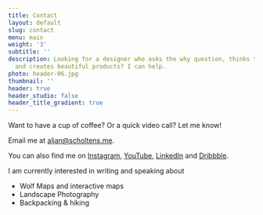 ```yaml
---
title: Contact
layout: default
slug: contact
menu: main
weight: '3'
subtitle: ''
description: Looking for a designer who asks the why question, thinks technically
  and creates beautiful products? I can help.
photo: header-06.jpg
thumbnail: ''
header: true
header_studio: false
header_title_gradient: true
---
```


Want to have a cup of coffee? Or a quick video call? Let me know!

Email me at [aljan@scholtens.me](mailto:aljan@scholtens.me).

You can also find me on [Instagram](https://instagram.com/aljan), [YouTube](https://www.youtube.com/aljanscholtens), [LinkedIn](https://linkedin.com/in/aljanscholtens/) and [Dribbble](http://dribbble.com/aljan).

I am currently interested in writing and speaking about  

- Wolf Maps and interactive maps  
- Landscape Photography  
- Backpacking &amp; hiking 
